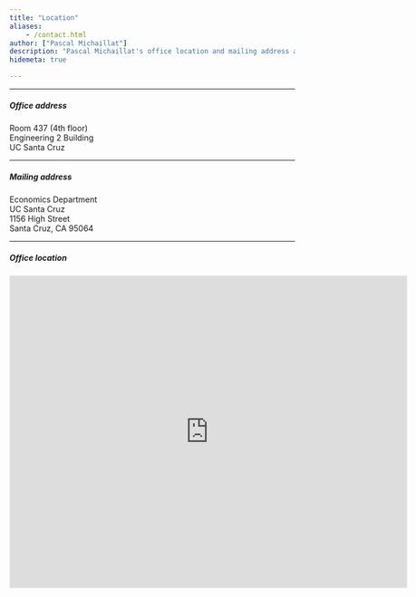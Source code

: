 ```yaml
---
title: "Location"
aliases:
    - /contact.html
author: ["Pascal Michaillat"]
description: "Pascal Michaillat's office location and mailing address at the University of California, Santa Cruz."
hidemeta: true

---
```


---

##### Office address

Room 437 (4th floor)  
Engineering 2 Building  
UC Santa Cruz

---

##### Mailing address

Economics Department  
UC Santa Cruz  
1156 High Street  
Santa Cruz, CA 95064

---

##### Office location

<iframe
  src="https://www.google.com/maps/embed?pb=!1m18!1m12!1m3!1d3186.3696636040813!2d-122.06581738842497!3d37.000976556239884!2m3!1f0!2f0!3f0!3m2!1i1024!2i768!4f13.1!3m3!1m2!1s0x808e4174e51cfedb%3A0x5ec352acda2725ee!2sEngineering%202%2C%201156%20High%20St%2C%20Santa%20Cruz%2C%20CA%2095064%2C%20USA!5e0!3m2!1sen!2sin!4v1743742443327!5m2!1sen!2sin"
  width="700"
  height="550"
  style="border:1px solid rgb(230, 230, 230);"
  allowfullscreen
  loading="lazy">
</iframe>